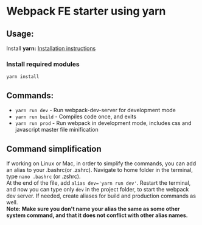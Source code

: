 # Webpack FE starter using yarn  

## Usage:  
Install **yarn:** [Installation instructions](https://yarnpkg.com/en/docs/install)  

### Install required modules  
```
yarn install
```  

## Commands:
* ```yarn run dev``` - Run webpack-dev-server for development mode
* ```yarn run build``` - Compiles code once, and exits
* ```yarn run prod``` - Run webpack in development mode, includes css and javascript master file minification  

## Command simplification  
If working on Linux or Mac, in order to simplify the commands, you can add an alias to your .bashrc(or .zshrc). Navigate to home folder in the terminal, type ```nano .bashrc``` (or .zshrc).  
At the end of the file, add ```alias dev='yarn run dev'```. Restart the terminal, and now you can type only ```dev``` in the project folder, to start the webpack dev server. If needed, create aliases for build and production commands as well.  
**Note: Make sure you don't name your alias the same as some other system command, and that it does not conflict with other alias names.**
